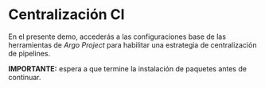 # Centralización CI

En el presente demo, accederás a las configuraciones base de las herramientas de _Argo Project_ para habilitar una estrategia de centralización de pipelines. 

__IMPORTANTE:__ espera a que termine la instalación de paquetes antes de continuar.